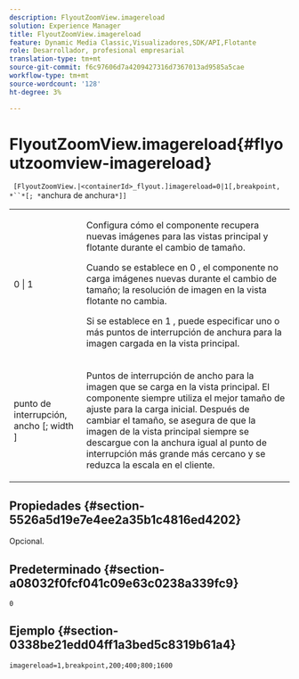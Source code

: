 ```yaml
---
description: FlyoutZoomView.imagereload
solution: Experience Manager
title: FlyoutZoomView.imagereload
feature: Dynamic Media Classic,Visualizadores,SDK/API,Flotante
role: Desarrollador, profesional empresarial
translation-type: tm+mt
source-git-commit: f6c97606d7a4209427316d7367013ad9585a5cae
workflow-type: tm+mt
source-wordcount: '128'
ht-degree: 3%

---
```



# FlyoutZoomView.imagereload{#flyoutzoomview-imagereload}

` [FlyoutZoomView.|<containerId>_flyout.]imagereload=0|1[,breakpoint, *``*[; *`anchura de anchura`*]]`

<table id="table_42CA0074AD7C4F0D9FC81E9FCB0591C0"> 
 <tbody> 
  <tr> 
   <td colname="col1"> <p> <span class="codeph"> 0 | 1 </span> </p> </td> 
   <td colname="col2"> <p> Configura cómo el componente recupera nuevas imágenes para las vistas principal y flotante durante el cambio de tamaño. </p> <p>Cuando se establece en <span class="codeph"> 0 </span>, el componente no carga imágenes nuevas durante el cambio de tamaño; la resolución de imagen en la vista flotante no cambia. </p> <p>Si se establece en <span class="codeph"> 1 </span>, puede especificar uno o más puntos de interrupción de anchura para la imagen cargada en la vista principal. </p> </td> 
  </tr> 
  <tr> 
   <td colname="col1"> <p> <span class="codeph"> punto de interrupción,  <span class="varname"> ancho  </span>[;  <span class="varname"> width  </span>]  </span> </p> </td> 
   <td colname="col2"> <p> Puntos de interrupción de ancho para la imagen que se carga en la vista principal. El componente siempre utiliza el mejor tamaño de ajuste para la carga inicial. Después de cambiar el tamaño, se asegura de que la imagen de la vista principal siempre se descargue con la anchura igual al punto de interrupción más grande más cercano y se reduzca la escala en el cliente. </p> </td> 
  </tr> 
 </tbody> 
</table>

## Propiedades {#section-5526a5d19e7e4ee2a35b1c4816ed4202}

Opcional.

## Predeterminado {#section-a08032f0fcf041c09e63c0238a339fc9}

`0`

## Ejemplo {#section-0338be21edd04ff1a3bed5c8319b61a4}

`imagereload=1,breakpoint,200;400;800;1600`

